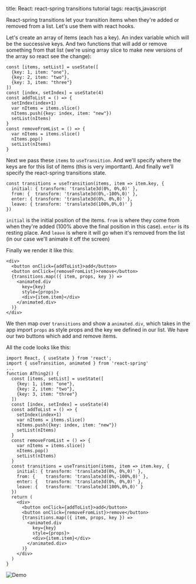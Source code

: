 title: React: react-spring transitions tutorial
tags: reactjs,javascript

React-spring transitions let your transition items when they're added or removed from a list. Let's use them with react hooks.

Let's create an array of items (each has a key). An index variable which will be the successive keys. And two functions that will add or remove something from that list (we're using array slice to make new versions of the array so react see the change):

```
const [items, setList] = useState([
  {key: 1, item: "one"},
  {key: 2, item: "two"},
  {key: 3, item: "three"}
])
const [index, setIndex] = useState(4)
const addToList = () => {
  setIndex(index+1)
  var nItems = items.slice()
  nItems.push({key: index, item: "new"})
  setList(nItems) 
}
const removeFromList = () => {
  var nItems = items.slice()
  nItems.pop()
  setList(nItems) 
}
```

Next we pass these `items` to `useTransition`. And we'll specify where the keys are for this list of items (this is very importtant). And finally we'll specify the react-spring transitions state.

```
const transitions = useTransition(items, item => item.key, {
  initial: { transform: 'translate3d(0%, 0%,0)' },
  from: {  transform: 'translate3d(0%,-100%,0)' },
  enter: { transform: 'translate3d(0%, 0%,0)' },
  leave: { transform: 'translate3d(100%,0%,0)' }
})
```

`initial` is the initial position of the items. `from` is where they come from when they're added (100% above the final position in this case). `enter` is its resting place. And `leave` is where it will go when it's removed from the list (in our case we'll animate it off the screen)

Finally we render it like this:

```
<div>
  <button onClick={addToList}>add</button>
  <button onClick={removeFromList}>remove</button>
  {transitions.map(({ item, props, key }) =>
    <animated.div 
      key={key} 
      style={props}>
      <div>{item.item}</div>
    </animated.div>
  )}
</div>
```

We then map over `transitions` and show a `animated.div`, which takes in the app import `props` as style props and the key we defined in our list. We have our two buttons which add and remove items.

All the code looks like this:

```
import React, { useState } from 'react';
import { useTransition, animated } from 'react-spring'
...
function AThing2() {
  const [items, setList] = useState([
    {key: 1, item: "one"},
    {key: 2, item: "two"},
    {key: 3, item: "three"}
  ])
  const [index, setIndex] = useState(4)
  const addToList = () => {
    setIndex(index+1)
    var nItems = items.slice()
    nItems.push({key: index, item: "new"})
    setList(nItems) 
  }
  const removeFromList = () => {
    var nItems = items.slice()
    nItems.pop()
    setList(nItems) 
  }
  const transitions = useTransition(items, item => item.key, {
    initial: { transform: 'translate3d(0%, 0%,0)' },
    from: {    transform: 'translate3d(0%,-100%,0)' },
    enter: {   transform: 'translate3d(0%, 0%,0)' },
    leave: {   transform: 'translate3d(100%,0%,0)' }
  })
  return (
    <div>
      <button onClick={addToList}>add</button>
      <button onClick={removeFromList}>remove</button>
      {transitions.map(({ item, props, key }) =>
        <animated.div 
          key={key} 
          style={props}>
          <div>{item.item}</div>
        </animated.div>
      )}
    </div>
  )
}
```

![Demo](https://i.imgur.com/B2OIsm9.gif "Sup")
